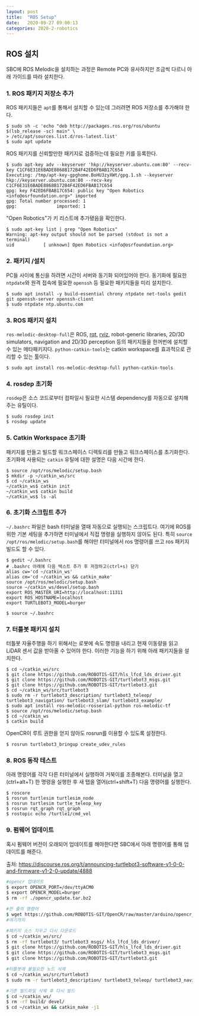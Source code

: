 ```yaml
---
layout: post
title:  "ROS Setup"
date:   2020-09-27 09:00:13
categories: 2020-2-robotics
---
```




## ROS 설치

SBC에 ROS Melodic을 설치하는 과정은 Remote PC와 유사하지만 조금씩 다르니 아래 가이드를 따라 설치한다.



### 1. ROS 패키지 저장소 추가

ROS 패키지들은 `apt`를 통해서 설치할 수 있는데 그러려면 ROS 저장소를 추가해야 한다.

```
$ sudo sh -c 'echo "deb http://packages.ros.org/ros/ubuntu $(lsb_release -sc) main" \
> /etc/apt/sources.list.d/ros-latest.list'
$ sudo apt update
```

ROS 패키지를 신뢰할만한 패키지로 검증하는데 필요한 키를 등록한다.

```
$ sudo apt-key adv --keyserver 'hkp://keyserver.ubuntu.com:80' --recv-key C1CF6E31E6BADE8868B172B4F42ED6FBAB17C654
Executing: /tmp/apt-key-gpghome.BoHU3zyXWt/gpg.1.sh --keyserver hkp://keyserver.ubuntu.com:80 --recv-key C1CF6E31E6BADE8868B172B4F42ED6FBAB17C654
gpg: key F42ED6FBAB17C654: public key "Open Robotics <info@osrfoundation.org>" imported
gpg: Total number processed: 1
gpg:               imported: 1
```

"Open Robotics"가 키 리스트에 추가됐음을 확인한다.

```
$ sudo apt-key list | grep "Open Robotics"
Warning: apt-key output should not be parsed (stdout is not a terminal)
uid           [ unknown] Open Robotics <info@osrfoundation.org>
```



### 2. 패키지 /설치

PC들 사이에 통신을 하려면 시간이 서버와 동기화 되어있어야 한다. 동기화에 필요한 `ntpdate`와 원격 접속에 필요한 `openssh` 등 필요한 패키지들을 미리 설치한다.

```
$ sudo apt install -y build-essential chrony ntpdate net-tools gedit git openssh-server openssh-client
$ sudo ntpdate ntp.ubuntu.com
```



### 3. ROS 패키지 설치

`ros-melodic-desktop-full`은 ROS, [rqt](http://wiki.ros.org/rqt), [rviz](http://wiki.ros.org/rviz), robot-generic libraries, 2D/3D simulators, navigation and 2D/3D perception 등의 패키지들을 한꺼번에 설치할 수 있는 메타패키지다. `python-catkin-tools`는 catkin workspace를 효과적으로 관리할 수 있는 툴이다.

```
$ sudo apt install ros-melodic-desktop-full python-catkin-tools
```



### 4. rosdep 초기화

`rosdep`은 소스 코드로부터 컴파일시 필요한 시스템 dependency를 자동으로 설치해주는 유틸이다.

```
$ sudo rosdep init
$ rosdep update
```



### 5. Catkin Workspace 초기화

패키지를 만들고 빌드할 워크스페이스 디렉토리를 만들고 워크스페이스를 초기화한다. 초기화에 사용되는 `catkin` 유틸에 대한 설명은 다음 시간에 한다.

```
$ source /opt/ros/melodic/setup.bash
$ mkdir -p ~/catkin_ws/src
$ cd ~/catkin_ws
~/catkin_ws$ catkin init
~/catkin_ws$ catkin build
~/catkin_ws$ ls -al
```




### 6. 초기화 스크립트 추가

`~/.bashrc` 파일은 bash 터미널을 열때 자동으로 실행되는 스크립트다. 여기에 ROS를 위한 기본 세팅을 추가하면 터미널에서 직접 명령을 실행하지 않아도 된다. 특히 `source /opt/ros/melodic/setup.bash`를 해야만 터미널에서 ros 명령어를 쓰고 ros 패키지 빌드도 할 수 있다.  

```
$ gedit ~/.bashrc
# .bashrc 아래에 다음 텍스트 추가 후 저장하고(ctrl+s) 닫기
alias cw='cd ~/catkin_ws'
alias cm='cd ~/catkin_ws && catkin_make'
source /opt/ros/melodic/setup.bash
source ~/catkin_ws/devel/setup.bash
export ROS_MASTER_URI=http://localhost:11311
export ROS_HOSTNAME=localhost
export TURTLEBOT3_MODEL=burger

$ source ~/.bashrc
```




### 7. 터틀봇 패키지 설치

터틀봇 자율주행을 하기 위해서는 로봇에 속도 명령을 내리고 현재 이동량을 읽고 LiDAR 센서 값을 받아올 수 있어야 한다. 이러한 기능을 하기 위해 아래 패키지들을 설치한다.

```
$ cd ~/catkin_ws/src
$ git clone https://github.com/ROBOTIS-GIT/hls_lfcd_lds_driver.git
$ git clone https://github.com/ROBOTIS-GIT/turtlebot3_msgs.git
$ git clone https://github.com/ROBOTIS-GIT/turtlebot3.git
$ cd ~/catkin_ws/src/turtlebot3
$ sudo rm -r turtlebot3_description/ turtlebot3_teleop/ turtlebot3_navigation/ turtlebot3_slam/ turtlebot3_example/
$ sudo apt install ros-melodic-rosserial-python ros-melodic-tf
$ source /opt/ros/melodic/setup.bash
$ cd ~/catkin_ws
$ catkin build
```

OpenCR이 루트 권한을 얻지 않아도 rosrun를 이용할 수 있도록 설정한다.

```
$ rosrun turtlebot3_bringup create_udev_rules
```



### 8. ROS 동작 테스트

아래 명령어를 각각 다른 터미널에서 실행하여 거북이를 조종해본다. 터미널을 열고(ctrl+alt+T) 한 명령을 실행한 후 새 탭을 열어(ctrl+shift+T) 다음 명령어를 실행한다.

```
$ roscore
$ rosrun turtlesim turtlesim_node
$ rosrun turtlesim turtle_teleop_key
$ rosrun rqt_graph rqt_graph
$ rostopic echo /turtle1/cmd_vel
```



### 9. 펌웨어 업데이트

혹시 펌웨어 버전이 오래되어 업데이트를 해야한다면 SBC에서 아래 명령어를 통해 업데이트를 해준다.

출처: https://discourse.ros.org/t/announcing-turtlebot3-software-v1-0-0-and-firmware-v1-2-0-update/4888

```bash
#opencr 업데이트
$ export OPENCR_PORT=/dev/ttyACM0
$ export OPENCR_MODEL=burger
$ rm -rf ./opencr_update.tar.bz2

#한 줄의 명령어
$ wget https://github.com/ROBOTIS-GIT/OpenCR/raw/master/arduino/opencr_release/shell_update/opencr_update.tar.bz2 && tar -xvf opencr_update.tar.bz2 && cd ./opencr_update && ./update.sh $OPENCR_PORT $OPENCR_MODEL.opencr && cd ..
#여기까지

#패키지 소스 지우고 다시 다운로드
$ cd ~/catkin_ws/src/
$ rm -rf turtlebot3/ turtlebot3_msgs/ hls_lfcd_lds_driver/
$ git clone https://github.com/ROBOTIS-GIT/hls_lfcd_lds_driver.git
$ git clone https://github.com/ROBOTIS-GIT/turtlebot3_msgs.git
$ git clone https://github.com/ROBOTIS-GIT/turtlebot3.git

#터틀봇에 불필요한 노드 삭제
$ cd ~/catkin_ws/src/turtlebot3
$ sudo rm -r turtlebot3_description/ turtlebot3_teleop/ turtlebot3_navigation/ turtlebot3_slam/ turtlebot3_example/

#기존 빌드파일 삭제 후 다시 빌드
$ cd ~/catkin_ws/
$ rm -rf build/ devel/
$ cd ~/catkin_ws && catkin_make -j1
```


